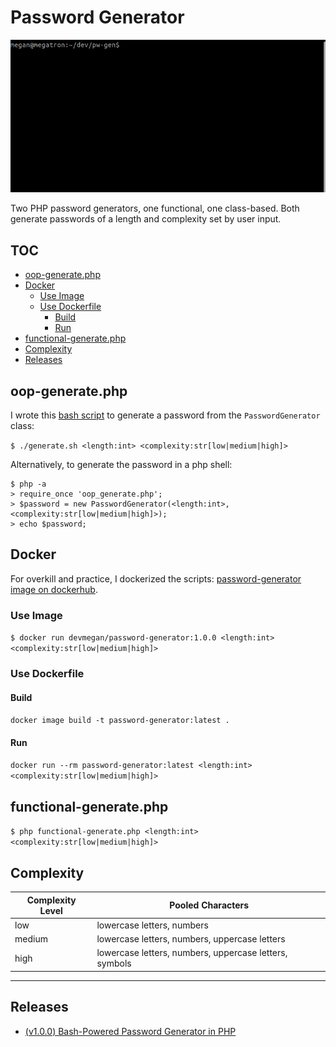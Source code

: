 # Password Generator

<img src="readme/generate.gif" alt="screen recording of generating passwords using bash script" />

Two PHP password generators, one functional, one class-based. Both generate passwords of a length and complexity set by user input.

## TOC

- [oop-generate.php](#oop-generatephp)
- [Docker](#docker)
  - [Use Image](#use-image)
  - [Use Dockerfile](#use-dockerfile)
    - [Build](#build)
    - [Run](#run)
- [functional-generate.php](#functional-generatephp)
- [Complexity](#complexity)
- [Releases](#releases)

## oop-generate.php

I wrote this [bash script](/generate.sh) to generate a password from the `PasswordGenerator` class:

`$ ./generate.sh <length:int> <complexity:str[low|medium|high]>`

Alternatively, to generate the password in a php shell:

```
$ php -a
> require_once 'oop_generate.php';
> $password = new PasswordGenerator(<length:int>, <complexity:str[low|medium|high]>);
> echo $password;
```

## Docker

For overkill and practice, I dockerized the scripts: [password-generator image on dockerhub](https://hub.docker.com/r/devmegan/password-generator).

### Use Image

`$ docker run devmegan/password-generator:1.0.0 <length:int> <complexity:str[low|medium|high]>`

### Use Dockerfile

#### Build

`docker image build -t password-generator:latest .`

#### Run

`docker run --rm password-generator:latest <length:int> <complexity:str[low|medium|high]>`

## functional-generate.php

`$ php functional-generate.php <length:int> <complexity:str[low|medium|high]>`

## Complexity

Complexity Level | Pooled Characters
-- | --
low | lowercase letters, numbers
medium | lowercase letters, numbers, uppercase letters
high | lowercase letters, numbers, uppercase letters, symbols

---

## Releases

- [(v1.0.0) Bash-Powered Password Generator in PHP](https://github.com/devmegan/password-generator/releases/tag/v1.0.0)
